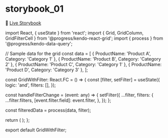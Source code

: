 # storybook_01

🚀 [Live Storybook](https://6346c29f12cb3212588eb719-kysdmcdpcq.chromatic.com/?path=/story/card01--regular)

import React, { useState } from 'react';
import { Grid, GridColumn, GridFilterCell } from '@progress/kendo-react-grid';
import { process } from '@progress/kendo-data-query';

// Sample data for the grid
const data = [
  { ProductName: 'Product A', Category: 'Category 1' },
  { ProductName: 'Product B', Category: 'Category 2' },
  { ProductName: 'Product C', Category: 'Category 1' },
  { ProductName: 'Product D', Category: 'Category 3' },
];

const GridWithFilter: React.FC = () => {
  const [filter, setFilter] = useState({
    logic: 'and',
    filters: [],
  });

  const handleFilterChange = (event: any) => {
    setFilter({
      ...filter,
      filters: {
        ...filter.filters,
        [event.filter.field]: event.filter,
      },
    });
  };

  const filteredData = process(data, filter);

  return (
    <Grid
      data={filteredData}
      filterable
      filter={filter}
      onFilterChange={handleFilterChange}
    >
      <GridColumn field="ProductName" title="Product Name" filterCell={GridFilterCell} />
      <GridColumn field="Category" title="Category" filterCell={GridFilterCell} />
    </Grid>
  );
};

export default GridWithFilter;

